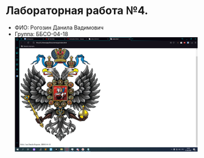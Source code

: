 # Лабораторная работа №4.
- ФИО: Рогозин Данила Вадимович
- Группа: ББСО-04-18
![Image alt](Docker/screenshot.png.png)
